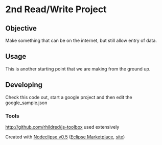 # 2nd Read/Write Project

## Objective

Make something that can be on the internet, but still allow entry of data.

## Usage

This is another starting point that we are making from the ground up.

## Developing

Check this code out, start a google project and then edit the google_sample.json

### Tools

http://github.com/rhildred/js-toolbox used extensively

Created with [Nodeclipse v0.5](https://github.com/Nodeclipse/nodeclipse-1)
 ([Eclipse Marketplace](http://marketplace.eclipse.org/content/nodeclipse), [site](http://www.nodeclipse.org))   
